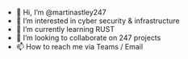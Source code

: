 - 👋 Hi, I’m @martinastley247
- 👀 I’m interested in cyber security & infrastructure
- 🌱 I’m currently learning RUST
- 💞️ I’m looking to collaborate on 247 projects
- 📫 How to reach me via Teams / Email

<!---
martinastley247/martinastley247 is a ✨ special ✨ repository because its `README.md` (this file) appears on your GitHub profile.
You can click the Preview link to take a look at your changes.
--->
